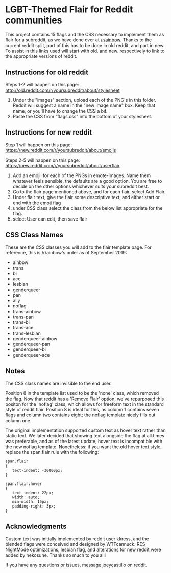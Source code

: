 LGBT-Themed Flair for Reddit communities
========================================

This project contains 15 flags and the CSS necessary to implement them 
as flair for a subreddit, as we have done over at [/r/ainbow](http://www.reddit.com/r/ainbow/).
Thanks to the current reddit split, part of this has to be done in old reddit, and part in new. 
To assist in this links used will start with old. and new. respectively to link to the appropriate versions of reddit.

Instructions for old reddit
------------

Steps 1-2 will happen on this page: 
http://old.reddit.com/r/yoursubreddit/about/stylesheet


1. Under the "images" section, upload each of the PNG's in this folder. 
   Reddit will suggest a name in the "new image name" box. Keep that 
   name, or you'll have to change the CSS a bit. 
2. Paste the CSS from "flags.css" into the bottom of your stylesheet. 


Instructions for new reddit
------------
Step 1 will happen on this page:
https://new.reddit.com/r/yoursubreddit/about/emojis

Steps 2-5 will happen on this page:
https://new.reddit.com/r/yoursubreddit/about/userflair

1. Add an emojii for each of the PNGs in emote-images. Name them whatever feels sensible, the defaults are a good option. You are free to decide on the other options whichever suits your subreddit best.
2.  Go to the flair page mentioned above, and for each flair, select Add Flair.
3. Under flair text, give the flair some descriptive text, and either start or end with the emoji flag
4. under CSS class select the class from the below list appropriate for the flag.
5. select User can edit, then save flair

CSS Class Names
---------------

These are the CSS classes you will add to the flair template page. For 
reference, this is /r/ainbow's order as of September 2019: 

 * ainbow
 * trans
 * bi
 * ace
 * lesbian
 * genderqueer
 * pan
 * ally
 * noflag
 * trans-ainbow
 * trans-pan
 * trans-bi
 * trans-ace
 * trans-lesbian
 * genderqueer-ainbow
 * genderqueer-pan
 * genderqueer-bi
 * genderqueer-ace

Notes
-----

The CSS class names are invisible to the end user. 

Position 8 in the template list used to be the 'none' class, which removed 
the flag. Now that reddit has a 'Remove Flair' option, we've repurposed 
this positon for the 'noflag' class, which allows for freeform text in the 
standard style of reddit flair. Position 8 is ideal for this, as column 1 
contains seven flags and column two contains eight; the noflag template 
nicely fills out column one. 

The original implementation supported custom text as hover text rather 
than static text. We later decided that showing text alongside the flag at 
all times was preferable, and as of the latest update, hover text is 
incompatible with the new noflag template. Nonetheless: if you want the old 
hover text style, replace the span.flair rule with the following: 

	span.flair
	{
	   text-indent: -30000px;
	}
	
	span.flair:hover
	{ 
	   text-indent: 22px;
	   width: auto;
	   min-width: 15px;
	   padding-right: 3px;
	}

Acknowledgments
---------------

Custom text was initially implemented by reddit user kkress, and the 
blended flags were conceived and designed by WTFcannuck. RES NightMode
optimizations, lesbian flag, and alterations for new reddit were added by nekosune. Thanks so much to you all! 

If you have any questions or issues, message joeycastillo on reddit. 